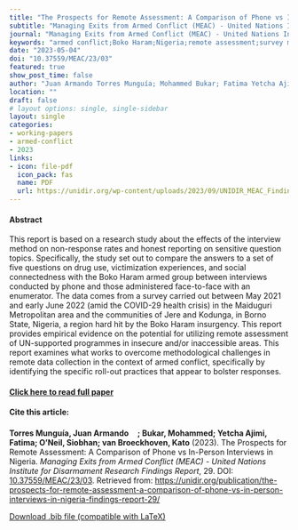 ```yaml
---
title: "The Prospects for Remote Assessment: A Comparison of Phone vs In-Person Interviews in Nigeria"
subtitle: "Managing Exits from Armed Conflict (MEAC) - United Nations Institute for Disarmament Research Findings Report" 
journal: "Managing Exits from Armed Conflict (MEAC) - United Nations Institute for Disarmament Research Findings Report" 
keywords: "armed conflict;Boko Haram;Nigeria;remote assessment;survey methodology" 
date: "2023-05-04"
doi: "10.37559/MEAC/23/03"
featured: true
show_post_time: false
author: "Juan Armando Torres Munguía; Mohammed Bukar; Fatima Yetcha Ajimi Badu; Siobhan O’Neil; Kato van Broeckhoven"
location: ""
draft: false
# layout options: single, single-sidebar
layout: single
categories:
- working-papers
- armed-conflict
- 2023
links:
- icon: file-pdf
  icon_pack: fas
  name: PDF
  url: https://unidir.org/wp-content/uploads/2023/09/UNIDIR_MEAC_Findings_Report_29_Prospects_Remote_Assessment.pdf
---
```




<h4> Abstract </h4>
<p> This report is based on a research study about the effects of the interview method on non-response rates and honest reporting on sensitive question topics.
Specifically, the study set out to compare the answers to a set of five questions on drug use, victimization experiences, and social connectedness with the Boko Haram armed group between interviews conducted by phone and those administered face-to-face with an enumerator. The data comes from a survey carried out between May 2021 and early June 2022 (amid the COVID-29 health crisis) in the Maiduguri Metropolitan area and the communities of Jere and Kodunga, in Borno State, Nigeria, a region hard hit by the Boko Haram insurgency.
This report provides empirical evidence on the potential for utilizing remote assessment of UN-supported programmes in insecure and/or inaccessible areas. This report examines what works to overcome methodological challenges in remote data collection in the context of armed conflict, specifically by identifying the specific roll-out practices that appear to bolster responses. </p>

<h4> <a href="https://unidir.org/publication/the-prospects-for-remote-assessment-a-comparison-of-phone-vs-in-person-interviews-in-nigeria-findings-report-29/" target="_blank"> Click here to read full paper </a></h4>

<h4>Cite this article: </h4>
<p><b>Torres Munguía, Juan Armando<a href="https://orcid.org/0000-0003-3432-6941" target="_blank"><img src="https://info.orcid.org/wp-content/uploads/2019/11/orcid_16x16.png" height="16" width="16" ></a>; Bukar, Mohammed; Yetcha Ajimi, Fatima; O’Neil, Siobhan; van Broeckhoven, Kato</b> (2023). The Prospects for Remote Assessment: A Comparison of Phone vs In-Person Interviews in Nigeria. <i>Managing Exits from Armed Conflict (MEAC) - United Nations Institute for Disarmament Research Findings Report</i>, 29. DOI: <a href="https://unidir.org/publication/the-prospects-for-remote-assessment-a-comparison-of-phone-vs-in-person-interviews-in-nigeria-findings-report-29/" target="_blank">10.37559/MEAC/23/03</a>. Retrieved from: <a href="https://unidir.org/publication/the-prospects-for-remote-assessment-a-comparison-of-phone-vs-in-person-interviews-in-nigeria-findings-report-29/" target="_blank">https://unidir.org/publication/the-prospects-for-remote-assessment-a-comparison-of-phone-vs-in-person-interviews-in-nigeria-findings-report-29/</a></p>

<a href="cite.bib" download="cite.bib" class="button"> Download .bib file (compatible with LaTeX) </a>
